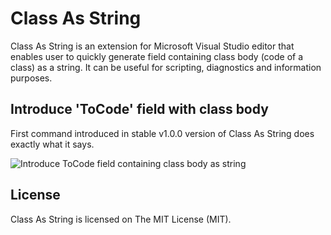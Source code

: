 # Class As String
Class As String is an extension for Microsoft Visual Studio editor that enables user to quickly generate field containing class body (code of a class) as a string. It can be useful for scripting, diagnostics and information purposes.

## Introduce 'ToCode' field with class body
First command introduced in stable v1.0.0 version of Class As String does exactly what it says.

![Introduce ToCode field containing class body as string](../master/docs/presentation/IntroduceToCode.gif "Introduce ToCode field containing class body as string")

## License
Class As String is licensed on The MIT License (MIT).
